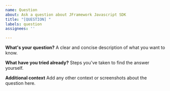 ```yaml
---
name: Question
about: Ask a question about JFramework Javascript SDK
title: "[QUESTION] "
labels: question
assignees: ''

---
```


**What's your question?**
A clear and concise description of what you want to know.

**What have you tried already?**
Steps you've taken to find the answer yourself.

**Additional context**
Add any other context or screenshots about the question here.
